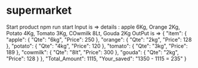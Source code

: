 # supermarket
Start product
npm run start
Input is =>
details : apple 6Kg, Orange 2Kg, Potato 4Kg, Tomato 3Kg, COwmilk 8Lt, Gouda 2Kg
OutPut is =>
{
    "item": {
        "apple": {
            "Qte": "6kg",
            "Price": 250
        },
        "orange": {
            "Qte": "2kg",
            "Price": 128
        },
        "potato": {
            "Qte": "4kg",
            "Price": 120
        },
        "tomato": {
            "Qte": "3kg",
            "Price": 189
        },
        "cowmilk": {
            "Qte": "8lt",
            "Price": 300
        },
        "gouda": {
            "Qte": "2kg",
            "Price": 128
        }
    },
    "Total_Amount": 1115,
    "Your_saved": "1350 - 1115 = 235"
}
